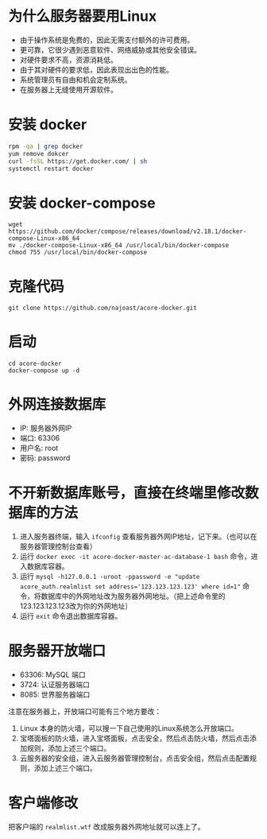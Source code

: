 # 为什么服务器要用Linux
* 由于操作系统是免费的，因此无需支付额外的许可费用。
* 更可靠，它很少遇到恶意软件、网络威胁或其他安全错误。
* 对硬件要求不高，资源消耗低。
* 由于其对硬件的要求低，因此表现出出色的性能。
* 系统管理员有自由和机会定制系统。
* 在服务器上无缝使用开源软件。

# 安装 docker
```bash
rpm -qa | grep docker
yum remove dokcer
curl -fsSL https://get.docker.com/ | sh
systemctl restart docker
```

# 安装 docker-compose
```
wget https://github.com/docker/compose/releases/download/v2.18.1/docker-compose-Linux-x86_64
mv ./docker-compose-Linux-x86_64 /usr/local/bin/docker-compose
chmod 755 /usr/local/bin/docker-compose
```

# 克隆代码
```
git clone https://github.com/najoast/acore-docker.git
```

# 启动
```
cd acore-docker
docker-compose up -d
```

# 外网连接数据库
* IP: 服务器外网IP
* 端口: 63306
* 用户名: root
* 密码: password

# 不开新数据库账号，直接在终端里修改数据库的方法
1. 进入服务器终端，输入 `ifconfig` 查看服务器外网IP地址，记下来。（也可以在服务器管理控制台查看）
2. 运行 `docker exec -it acore-docker-master-ac-database-1 bash` 命令，进入数据库容器。
3. 运行 `mysql -h127.0.0.1 -uroot -ppassword -e "update acore_auth.realmlist set address='123.123.123.123' where id=1"` 命令，将数据库中的外网地址改为服务器外网地址。（把上述命令里的123.123.123.123改为你的外网地址）
4. 运行 `exit` 命令退出数据库容器。

# 服务器开放端口
* 63306: MySQL 端口
* 3724: 认证服务器端口
* 8085: 世界服务器端口

注意在服务器上，开放端口可能有三个地方要改：
1. Linux 本身的防火墙，可以搜一下自己使用的Linux系统怎么开放端口。
2. 宝塔面板的防火墙，进入宝塔面板，点击安全，然后点击防火墙，然后点击添加规则，添加上述三个端口。
3. 云服务器的安全组，进入云服务器管理控制台，点击安全组，然后点击配置规则，添加上述三个端口。

# 客户端修改
把客户端的 `realmlist.wtf` 改成服务器外网地址就可以连上了。
